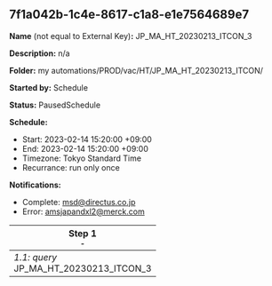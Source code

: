 ## 7f1a042b-1c4e-8617-c1a8-e1e7564689e7

**Name** (not equal to External Key)**:** JP_MA_HT_20230213_ITCON_3

**Description:** n/a

**Folder:** my automations/PROD/vac/HT/JP_MA_HT_20230213_ITCON/

**Started by:** Schedule

**Status:** PausedSchedule

**Schedule:**

* Start: 2023-02-14 15:20:00 +09:00
* End: 2023-02-14 15:20:00 +09:00
* Timezone: Tokyo Standard Time
* Recurrance: run only once

**Notifications:**

* Complete: msd@directus.co.jp
* Error: amsjapandxl2@merck.com

| Step 1<br>_<small>-</small>_ |
| --- |
| _1.1: query_<br>JP_MA_HT_20230213_ITCON_3 |
